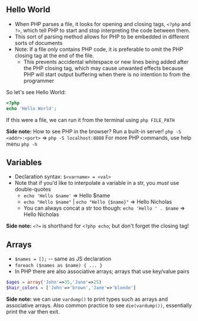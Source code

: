 ## Hello World
* When PHP parses a file, it looks for opening and closing tags, `<?php` and `?>`, which tell PHP to start and stop interpreting the code between them.
* This sort of parsing method allows for PHP to be embedded in different sorts of documents
* Note: If a file *only* contains PHP code, it is preferable to omit the PHP closing tag at the end of the file.
  * This prevents accidental whitespace or new lines being added after the PHP closing tag, which may cause unwanted effects because PHP will start output buffering when there is no intention to from the programmer

So let's see Hello World:
```php
<?php
echo 'Hello World';
```
If this were a file, we can run it from the terminal using `php FILE_PATH`

**Side note:** How to see PHP in the browser? Run a built-in server! `php -S <addr>:<port>` => `php -S localhost:8888` For more PHP commands, use help menu `php -h`

## Variables
* Declaration syntax: `$<varname> = <val>`
* Note that if you'd like to interpolate a variable in a str, you *must* use double-quotes
  * `echo 'Hello $name'` => Hello $name
  * `echo "Hello $name"` | `echo "Hello {$name}"` => Hello Nicholas
  * You can always concat a str too though: `echo 'Hello ' . $name` => Hello Nicholas

**Side note:** `<?=` is shorthand for `<?php echo`; but don't forget the closing tag!

## Arrays
* `$names = [];` -- same as JS declaration
* `foreach ($names as $name) { ... }`
* In PHP there are also associative arrays; arrays that use key/value pairs
```php
$ages = array('John'=>35,'Jane'=>25)
$hair_colors = ['John'=>'brown','Jane'=>'blonde']
```

**Side note:** we can use `vardump()` to print types such as arrays and associative arrays. Also common practice to see `die(vardump())`, essentially print the var then exit.




